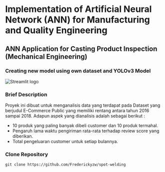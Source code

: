# Implementation of Artificial Neural Network (ANN) for Manufacturing and Quality Engineering
## ANN Application for Casting Product Inspection (Mechanical Engineering)
### Creating new model using own dataset and YOLOv3 Model

<img src="./dashboard/Hasil Akhir.png" alt="Streamlit logo"></img>

### Brief Description
Proyek ini dibuat untuk menganalisis data yang terdapat pada Dataset yang berjudul E-Commerce Public yang memiliki rentang antara tahun 2016 sampai 2018. Adapun aspek yang dianalisis adalah sebagai berikut :
- 10 produk yang paling banyak dibeli customer dan 10 produk termahal.
- Pengaruh lama waktu pengiriman rata-rata terhadap review score yang diberikan.
- Total pengeluaran customer untuk setiap bulannya.

### Clone Repository
```
git clone https://github.com/Frederickyzw/spot-welding
```
